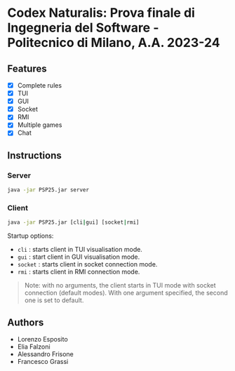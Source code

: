 # Codex Naturalis: Prova finale di Ingegneria del Software - Politecnico di Milano, A.A. 2023-24

## Features

- [x] Complete rules
- [x] TUI
- [x] GUI
- [x] Socket
- [x] RMI
- [x] Multiple games
- [x] Chat

## Instructions

### Server

```bash
java -jar PSP25.jar server
```

### Client

```bash
java -jar PSP25.jar [cli|gui] [socket|rmi]
``` 
Startup options:

- `cli` : starts client in TUI visualisation mode.
- `gui` : start client in GUI visualisation mode.
- `socket` : starts client in socket connection mode.
- `rmi` : starts client in RMI connection mode.

>Note: with no arguments, the client starts in TUI mode with socket connection (default modes). With one argument specified, the second one is set to default.

## Authors

- Lorenzo Esposito
- Elia Falzoni
- Alessandro Frisone
- Francesco Grassi